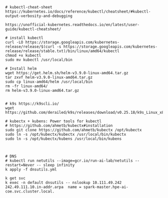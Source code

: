     # kubectl-cheat-sheet
    https://kubernetes.io/docs/reference/kubectl/cheatsheet/#kubectl-output-verbosity-and-debugging 
    
    https://unofficial-kubernetes.readthedocs.io/en/latest/user-guide/kubectl-cheatsheet/

    # install kubectl
    curl -LO https://storage.googleapis.com/kubernetes-release/release/$(curl -s https://storage.googleapis.com/kubernetes-release/release/stable.txt)/bin/linux/amd64/kubectl
    chmod +x kubectl 
    sudo mv kubectl /usr/local/bin

    # Install helm
    wget https://get.helm.sh/helm-v3.9.0-linux-amd64.tar.gz
    tar zxvf helm-v3.9.0-linux-amd64.tar.gz 
    sudo cp linux-amd64/helm /usr/local/bin
    rm -fr linux-amd64/
    rm helm-v3.9.0-linux-amd64.tar.gz 

        
    # k9s https://k9scli.io/ 
    wget https://github.com/derailed/k9s/releases/download/v0.25.18/k9s_Linux_x86_64.tar.gz

    # kubectx + kubens: Power tools for kubectl
    # https://github.com/ahmetb/kubectx#installation
    sudo git clone https://github.com/ahmetb/kubectx /opt/kubectx
    sudo ln -s /opt/kubectx/kubectx /usr/local/bin/kubectx
    sudo ln -s /opt/kubectx/kubens /usr/local/bin/kubens



    # DNS
    # kubectl run netutils --image=gcr.io/run-ai-lab/netutils --restart=Never -- sleep infinity
    k apply -f dnsutils.yml 
    
    k get svc 
    k exec -n default dnsutils -- nslookup 10.111.49.242
    242.49.111.10.in-addr.arpa	name = spark-master.hpe-ai-coe.svc.cluster.local.
